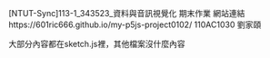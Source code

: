 [NTUT-Sync]113-1_343523_資料與音訊視覺化  期末作業
網站連結https://601ric666.github.io/my-p5js-project0102/
110AC1030  劉家頤

大部分內容都在sketch.js裡，其他檔案沒什麼內容

